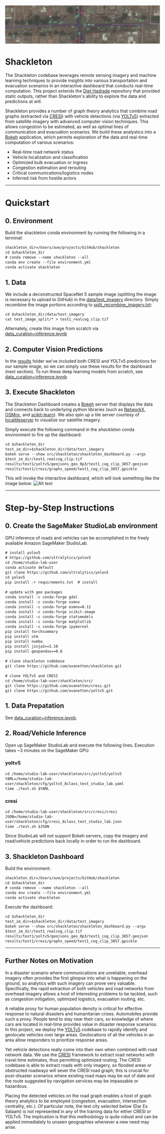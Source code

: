 ![Alt text](/docs/imgs/header.png?raw=true "")

# Shackleton

The Shackleton codebase leverages remote sensing imagery and machine learning techniques to provide insights into various transportation and evacuation scenarios in an interactive dashboard that conducts real-time computation.  This project extends the [Diet Hadrade](https://github.com/Geodesic-Labs/diet_hadrade) repository that provided static outputs, rather than Shackleton's ability to explore the data and predictions at will. 

Shackleton provides a number of graph theory analytics that combine road graphs (extracted via [CRESI](https://github.com/avanetten/cresi)) with vehicle detections (via [YOLTv5](https://github.com/avanetten/yoltv5)) extracted from satellite imagery with advanced computer vision techniques.  This allows congestion to be estimated, as well as optimal lines of communication and evacuation scenarios.  We build these analystics into a [Bokeh](https://docs.bokeh.org/en/latest/) application, which permits exploration of the data and real-time computation of various scenarios:

- Real-time road network status
- Vehicle localization and classification
- Optimized bulk evacuation or ingress
- Congestion estimation and rerouting
- Critical communications/logistics nodes
- Inferred risk from hostile actors

-----

# Quickstart

## 0. Environment

Build the shackleton conda environment by running the following in a terminal:

	shackleton_dir=/Users/ave/projects/GitHub/shackleton
	cd $shackleton_dir
	# conda remove --name shackleton --all
	conda env create --file environment.yml
	conda activate shackleton

## 1. Data

We include a deconstructed SpaceNet 5 sample image (splitting the image is necessary to upload to GitHub) in the [data/test_imagery](data/test_imagery) directory.  Simply recombine the image portions according to [split_recombine_imagery.txt](data/test_imagery/split_recombine_imagery.txt):

	cd $shackleton_dir/data/test_imagery
	cat test_image_split/* > test1_realcog_clip.tif

Alternately, create this image from scratch via [data_curation+inference.ipynb](notebooks/data_curation+inference.ipynb)

## 2. Computer Vision Predictions

In the [results](results/test1) folder we've included both CRESI and YOLTv5 predictions for our sample image, so we can simply use these results for the dashboard (next section).  To run these deep learning models from scratch, see [data_curation+inference.ipynb](notebooks/data_curation+inference.ipynb)

## 3. Execute Shackleton

The Shackleton Dashboard creates a [Bokeh](https://docs.bokeh.org/en/latest/) server that displays the data and connects back to underlying python libraries (such as [NetworkX](https://networkx.org), [OSMnx](https://osmnx.readthedocs.io/en/stable/), and [scikit-learn](https://scikit-learn.org/stable/)).  We also spin up a tile server courtesy of [localtileserver](https://github.com/banesullivan/localtileserver) to visualize our satellite imagery.  
 
Simply execute the following command in the _shackleton_ conda environment to fire up the dashboard:

	cd $shackleton_dir
	test_im_dir=$shackleton_dir/data/test_imagery
	bokeh serve --show src/shackleton/shackleton_dashboard.py --args $test_im_dir/test1_realcog_clip.tif  results/test1/yoltv5/geojsons_geo_0p3/test1_cog_clip_3857.geojson results/test1/cresi/graphs_speed/test1_cog_clip_3857.gpickle

This will invoke the interactive dashboard, which will look something like the image below:
![Alt text](/docs/imgs/dash1.png?raw=true "")


-----

# Step-by-Step Instructions

## 0. Create the SageMaker StudioLab environment

GPU inference of roads and vehicles can be accomplished in the freely available Amazon SageMaker StudioLab.  

    # install yolov5
    # https://github.com/ultralytics/yolov5
    cd /home/studio-lab-user
    conda activate default
    git clone https://github.com/ultralytics/yolov5
    cd yolov5
    pip install -r requirements.txt  # install

    # update with geo packages
    conda install -c conda-forge gdal
    conda install -c conda-forge osmnx
    conda install -c conda-forge osmnx=0.12 
    conda install -c conda-forge scikit-image
    conda install -c conda-forge statsmodels
    conda install -c conda-forge matplotlib
    conda install -c conda-forge ipykernel 
    pip install torchsummary
    pip install utm
    pip install numba
    pip install jinja2==2.10
    pip install geopandas==0.8
    
    # clone shackleton codebase
    git clone https://github.com/avanetten/shackleton.git

    # clone YOLTv5 and CRESI
    cd /home/studio-lab-user/shackleton/src/
    git clone https://github.com/avanetten/cresi.git
    git clone https://github.com/avanetten/yoltv5.git

## 1. Data Prepatation 

See [data_curation+inference.ipynb](notebooks/data_curation+inference.ipynb). 


## 2. Road/Vehicle Inference

Open up SageMaker StudioLab and execute the following lines. Execution takes ~3 minutes on the SageMaker GPU.  

### yoltv5

    cd /home/studio-lab-user/shackleton/src/yoltv5/yoltv5
	YAML=/home/studio-lab-user/shackleton/cfg/yoltv5_8class_test_studio_lab.yaml
    time ./test.sh $YAML

### cresi

    cd /home/studio-lab-user/shackleton/src/cresi/cresi
    JSON=/home/studio-lab-user/shackleton/cfg/cresi_8class_test_studio_lab.json
    time ./test.sh $JSON

Since StudioLab will not support Bokeh servers, copy the imagery and road/vehicle predictions back locally in order to run the dashboard.

## 3. Shackleton Dashboard

Build the environment:

	shackleton_dir=/Users/ave/projects/GitHub/shackleton
	cd $shackleton_dir
	# conda remove --name shackleton --all
	conda env create --file environment.yml
	conda activate shackleton

Execute the dashboard:

	cd $shackleton_dir
	test_im_dir=$shackleton_dir/data/test_imagery
	bokeh serve --show src/shackleton/shackleton_dashboard.py --args $test_im_dir/test1_realcog_clip.tif  results/test1/yoltv5/geojsons_geo_0p3/test1_cog_clip_3857.geojson results/test1/cresi/graphs_speed/test1_cog_clip_3857.gpickle


-----

## Further Notes on Motivation

In a disaster scenario where communications are unreliable, overhead imagery often provides the first glimpse into what is happening on the ground, so analytics with such imagery can prove very valuable.  Specifically, the rapid extraction of both vehicles and road networks from overhead imagery allows a host of interesting problems to be tackled, such as congestion mitigation, optimized logistics, evacuation routing, etc.  

A reliable proxy for human population density is critical for effective response to natural disasters and humanitarian crises. Automobiles provide such a proxy. People tend to stay near their cars, so knowledge of where cars are located in real-time provides value in disaster response scenarios. In this project, we deploy the [YOLTv5](https://github.com/avanetten/yoltv5) codebase to rapidly identify and geolocate vehicles over large areas.  Geolocations of all the vehicles in an area allow responders to prioritize response areas.

Yet vehicle detections really come into their own when combined with road network data.  We use the [CRESI](https://github.com/avanetten/cresi) framework to extract road networks with travel time estimates, thus permitting optimized routing.  The CRESI codebase is able to extract roads with only imagery, so flooded areas or obstructed roadways will sever the CRESI road graph; this is crucial for post-disaster scenarios where existing road maps may be out of date and the route suggested by navigation services may be impassable or hazardous.  

Placing the detected vehicles on the road graph enables a host of graph theory analytics to be employed (congestion, evacuation, intersection centrality, etc.).  Of particular note, the test city selected below (Dar Es Salaam) is not represented in any of the training data for either CRESI or YOLTv5.  The implication is that this methodology is quite robust and can be applied immediately to unseen geographies whenever a new need may arise.
